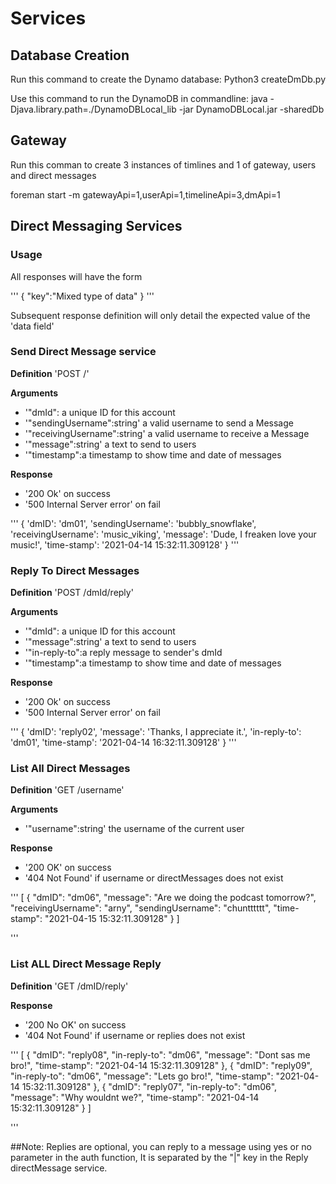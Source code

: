 # Services
## Database Creation
Run this command to create the Dynamo database:
Python3 createDmDb.py

Use this command to run the DynamoDB in commandline:
java -Djava.library.path=./DynamoDBLocal_lib -jar DynamoDBLocal.jar -sharedDb

## Gateway
Run this comman to create 3 instances of timlines and 1 of gateway, users and direct messages

foreman start -m gatewayApi=1,userApi=1,timelineApi=3,dmApi=1


## Direct Messaging Services
### Usage

All responses will have the form

'''
{
	"key":"Mixed type of data"
}
'''


Subsequent response definition will only detail the expected value of the 'data field'

### Send Direct Message service
**Definition**
'POST /'

**Arguments**
- '"dmId": a unique ID for this account
- '"sendingUsername":string' a valid username to send a Message
- '"receivingUsername":string'  a valid username to receive a Message
- '"message":string' a text to send to users
- '"timestamp":a timestamp to show time and date of messages

**Response**
- '200 Ok' on success
- '500 Internal Server error' on fail 

'''
{
	'dmID': 'dm01',
        'sendingUsername': 'bubbly_snowflake',
        'receivingUsername': 'music_viking',
        'message': 'Dude, I freaken love your music!',
        'time-stamp': '2021-04-14 15:32:11.309128'
}
'''

### Reply To Direct Messages
**Definition**
'POST /dmId/reply'

**Arguments**
- '"dmId": a unique ID for this account
- '"message":string' a text to send to users
- '"in-reply-to":a reply message to sender's dmId
- '"timestamp":a timestamp to show time and date of messages

**Response**
- '200 Ok' on success
- '500 Internal Server error' on fail 

'''
{
	'dmID': 'reply02',
        'message': 'Thanks, I appreciate it.',
        'in-reply-to': 'dm01',
        'time-stamp': '2021-04-14 16:32:11.309128'
}
'''

### List All Direct Messages
**Definition**
'GET /username'

**Arguments**
- '"username":string' the username of the current user

**Response**
- '200 OK' on success
- '404 Not Found' if username or directMessages does not exist

'''
[
    {
        "dmID": "dm06",
        "message": "Are we doing the podcast tomorrow?",
        "receivingUsername": "arny",
        "sendingUsername": "chuntttttt",
        "time-stamp": "2021-04-15 15:32:11.309128"
    }
]

'''

### List ALL Direct Message Reply
**Definition**
'GET /dmID/reply'

**Response**
- '200 No OK' on success
- '404 Not Found' if username or replies does not exist

'''
[
    {
        "dmID": "reply08",
        "in-reply-to": "dm06",
        "message": "Dont sas me bro!",
        "time-stamp": "2021-04-14 15:32:11.309128"
    },
    {
        "dmID": "reply09",
        "in-reply-to": "dm06",
        "message": "Lets go bro!",
        "time-stamp": "2021-04-14 15:32:11.309128"
    },
    {
        "dmID": "reply07",
        "in-reply-to": "dm06",
        "message": "Why wouldnt we?",
        "time-stamp": "2021-04-14 15:32:11.309128"
    }
]

'''


##Note: Replies are optional, you can reply to a message using yes or no parameter in the auth function, It is separated by the "|" key in the Reply directMessage service. 

